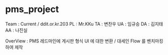 # pms_project

Team : Current /   ddit.or.kr.203
        PL : Mr.KKu
        TA : 변찬우
        UA : 임규승
        DA : 김지태
        AA : 나진실
      
        
OverView : PMS 
            레드마인에 게시판 형식 UI 에 대한 변환 / 대세인 Flow 를 벤치마킹 하여 제작 
            

